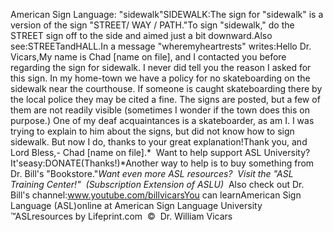 American Sign 
Language: "sidewalk"SIDEWALK:The sign for "sidewalk" is a version of the sign "STREET/ WAY / PATH."To 
	sign "sidewalk," do the STREET sign off to the side and aimed just a bit 
	downward.Also see:STREETandHALL.In a message "wheremyheartrests" writes:Hello Dr. Vicars,My name is Chad [name on file], and I contacted you before regarding the 
	sign for sidewalk. I never did tell you the reason I asked for this sign. In 
	my home-town we have a policy for no skateboarding on the sidewalk near the 
	courthouse. If someone is caught skateboarding there by the local police 
	they may be cited a fine. The signs are posted, but a few of them are not 
	readily visible (sometimes I wonder if the town does this on purpose.) One 
	of my deaf acquaintances is a skateboarder, as am I. I was trying to explain 
	to him about the signs, but did not know how to sign sidewalk. But now I do, 
	thanks to your great explanation!Thank you, and Lord Bless,- Chad [name on file].* 
Want to help support ASL University?  It'seasy:DONATE(Thanks!)*Another way to help is to buy something from Dr. Bill's "Bookstore."*Want even more ASL resources?  Visit the "ASL Training Center!"  (Subscription 
Extension of ASLU)*  Also check out Dr. Bill's channel:www.youtube.com/billvicarsYou can learnAmerican Sign Language (ASL)online at American Sign Language University ™ASLresources by Lifeprint.com  ©  Dr. William Vicars
